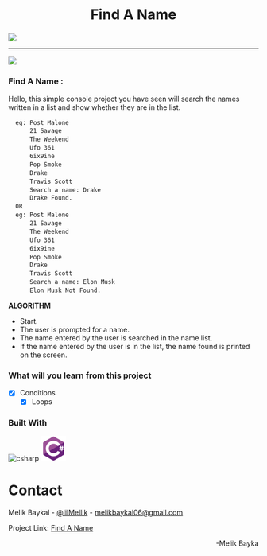 <h1 align="center">Find A Name</h1>
<img align="center" src="https://user-images.githubusercontent.com/76618468/187662281-6fa84cc7-187e-48ca-8385-81c4ed0ce1fa.jpg">
<hr>
<img align="center" src="https://user-images.githubusercontent.com/76618468/187662810-bec13dcb-3870-4259-88fd-0e13c58e6cef.jpg">

<h3>Find A Name :</h3>

Hello, this simple console project you have seen will search the names written in a list and show whether they are in the list.

```bash
  eg: Post Malone
      21 Savage
      The Weekend
      Ufo 361
      6ix9ine
      Pop Smoke
      Drake
      Travis Scott
      Search a name: Drake
      Drake Found.
  OR
  eg: Post Malone
      21 Savage
      The Weekend
      Ufo 361
      6ix9ine
      Pop Smoke
      Drake
      Travis Scott
      Search a name: Elon Musk
      Elon Musk Not Found.
```

<b>ALGORITHM</b>

- Start.
- The user is prompted for a name.
- The name entered by the user is searched in the name list.
- If the name entered by the user is in the list, the name found is printed on the screen.

<h3>What will you learn from this project</h3>

- [x] Conditions
  - [x] Loops

<h3>Built With</h3>
<img src="https://user-images.githubusercontent.com/76618468/185224412-9aa949ad-6e10-4304-9385-8ca74633934b.png" alt="csharp" width="50" height="50"/>
<img src="https://raw.githubusercontent.com/devicons/devicon/master/icons/csharp/csharp-original.svg" alt="csharp" width="50" height="50"/>

<h1>Contact</h1>

Melik Baykal - [@lilMellik](https://twitter.com/lilMellik) - melikbaykal06@gmail.com

Project Link: [Find A Name](https://github.com/Melik-B/FindAName)

<p align="right">-Melik Bayka</p>
